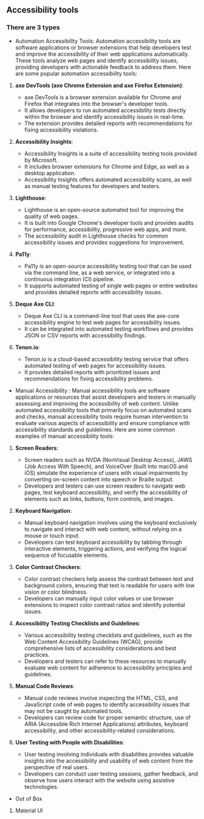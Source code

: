 ## Accessibility tools
### There are 3 types 
- Automation Accessibillty Tools: Automation accessibility tools are software applications or browser extensions that help developers test and improve the accessibility of their web applications automatically. These tools analyze web pages and identify accessibility issues, providing developers with actionable feedback to address them. Here are some popular automation accessibility tools:

1. **axe DevTools (axe Chrome Extension and axe Firefox Extension)**:
   - axe DevTools is a browser extension available for Chrome and Firefox that integrates into the browser's developer tools.
   - It allows developers to run automated accessibility tests directly within the browser and identify accessibility issues in real-time.
   - The extension provides detailed reports with recommendations for fixing accessibility violations.

2. **Accessibility Insights**:
   - Accessibility Insights is a suite of accessibility testing tools provided by Microsoft.
   - It includes browser extensions for Chrome and Edge, as well as a desktop application.
   - Accessibility Insights offers automated accessibility scans, as well as manual testing features for developers and testers.

3. **Lighthouse**:
   - Lighthouse is an open-source automated tool for improving the quality of web pages.
   - It is built into Google Chrome's developer tools and provides audits for performance, accessibility, progressive web apps, and more.
   - The accessibility audit in Lighthouse checks for common accessibility issues and provides suggestions for improvement.

4. **Pa11y**:
   - Pa11y is an open-source accessibility testing tool that can be used via the command line, as a web service, or integrated into a continuous integration (CI) pipeline.
   - It supports automated testing of single web pages or entire websites and provides detailed reports with accessibility issues.

5. **Deque Axe CLI**:
   - Deque Axe CLI is a command-line tool that uses the axe-core accessibility engine to test web pages for accessibility issues.
   - It can be integrated into automated testing workflows and provides JSON or CSV reports with accessibility findings.

6. **Tenon.io**:
   - Tenon.io is a cloud-based accessibility testing service that offers automated testing of web pages for accessibility issues.
   - It provides detailed reports with prioritized issues and recommendations for fixing accessibility problems.


- Manual Accessibility : Manual accessibility tools are software applications or resources that assist developers and testers in manually assessing and improving the accessibility of web content. Unlike automated accessibility tools that primarily focus on automated scans and checks, manual accessibility tools require human intervention to evaluate various aspects of accessibility and ensure compliance with accessibility standards and guidelines. Here are some common examples of manual accessibility tools:

1. **Screen Readers**:
   - Screen readers such as NVDA (NonVisual Desktop Access), JAWS (Job Access With Speech), and VoiceOver (built into macOS and iOS) simulate the experience of users with visual impairments by converting on-screen content into speech or Braille output.
   - Developers and testers can use screen readers to navigate web pages, test keyboard accessibility, and verify the accessibility of elements such as links, buttons, form controls, and images.

2. **Keyboard Navigation**:
   - Manual keyboard navigation involves using the keyboard exclusively to navigate and interact with web content, without relying on a mouse or touch input.
   - Developers can test keyboard accessibility by tabbing through interactive elements, triggering actions, and verifying the logical sequence of focusable elements.

3. **Color Contrast Checkers**:
   - Color contrast checkers help assess the contrast between text and background colors, ensuring that text is readable for users with low vision or color blindness.
   - Developers can manually input color values or use browser extensions to inspect color contrast ratios and identify potential issues.

4. **Accessibility Testing Checklists and Guidelines**:
   - Various accessibility testing checklists and guidelines, such as the Web Content Accessibility Guidelines (WCAG), provide comprehensive lists of accessibility considerations and best practices.
   - Developers and testers can refer to these resources to manually evaluate web content for adherence to accessibility principles and guidelines.

5. **Manual Code Reviews**:
   - Manual code reviews involve inspecting the HTML, CSS, and JavaScript code of web pages to identify accessibility issues that may not be caught by automated tools.
   - Developers can review code for proper semantic structure, use of ARIA (Accessible Rich Internet Applications) attributes, keyboard accessibility, and other accessibility-related considerations.

6. **User Testing with People with Disabilities**:
   - User testing involving individuals with disabilities provides valuable insights into the accessibility and usability of web content from the perspective of real users.
   - Developers can conduct user testing sessions, gather feedback, and observe how users interact with the website using assistive technologies.

- Out of Box 
1. Material UI 